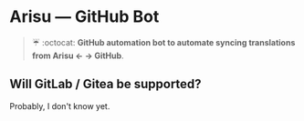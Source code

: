# Arisu — GitHub Bot
> ☔ :octocat: **GitHub automation bot to automate syncing translations from Arisu <- -> GitHub**.

## Will GitLab / Gitea be supported?
Probably, I don't know yet.
